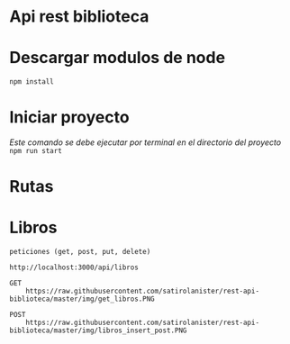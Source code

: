 # Api rest biblioteca

# Descargar modulos de node
``` npm install ```

# Iniciar proyecto
 *Este comando se debe ejecutar por terminal en el directorio del proyecto*
``` npm run start ```

# Rutas
  # Libros
    peticiones (get, post, put, delete)
   ```http://localhost:3000/api/libros ```

    GET
        https://raw.githubusercontent.com/satirolanister/rest-api-biblioteca/master/img/get_libros.PNG

    POST
        https://raw.githubusercontent.com/satirolanister/rest-api-biblioteca/master/img/libros_insert_post.PNG